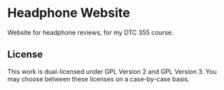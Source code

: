 # Headphone Website
Website for headphone reviews, for my DTC 355 course.

## License
This work is dual-licensed under GPL Version 2 and GPL Version 3. You may choose between these licenses on a case-by-case basis.

